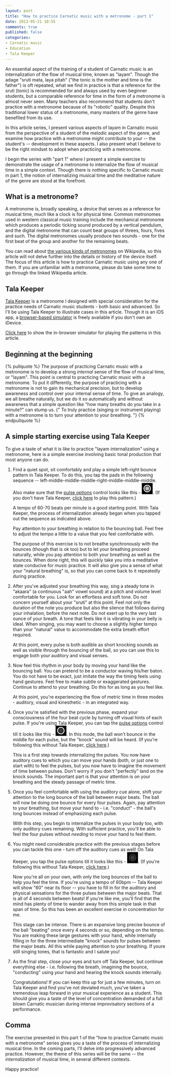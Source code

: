 ```yaml
---
layout: post
title: "How to practice Carnatic music with a metronome - part 1"
date: 2013-05-21 10:55
comments: true
published: false
categories: 
- Carnatic music
- Education
- Tala Keeper
---
```


An essential aspect of the training of a student of Carnatic music is an
internalization of the flow of musical time, known as "layam". Though the adage
"sruti mata, laya pitah" ("the tonic is the mother and time is the father") is
oft repeated, what we find in practice is that a reference for the sruti
(tonic) is recommended for and always used by even beginner students, but a
comparable reference for time in the form of a metronome is almost never seen.
Many teachers also recommend that students don't practice with a metronome
because of its "robotic" quality. Despite this traditional lower status of a
metronome, many masters of the genre have benefited from its use. 

In this article series, I present various aspects of layam in Carnatic music
from the perspective of a student of the melodic aspect of the genre, and
examine how practice with a metronome might contribute to your -- the student's
-- development in these aspects. I also present what I believe to be the right
mindset to adopt when practicing with a metronome.

I begin the series with "part 1" where I present a simple exercise to
demonstrate the usage of a metronome to internalize the flow of musical time in
a simple context. Though there is nothing specific to Carnatic music in part 1,
the notion of internalizing musical time and the meditative nature of the genre
are stood at the forefront.

<!-- more -->

<script src="http://talakeeper.org/lib/steller.min.js"></script>
<script src="http://talakeeper.org/tk3.js"></script>
<div style="position:fixed;top:300px;left:48px;" id="taladisplay" hidden></div>
<script>
window.TalaPlayer = TK3.setupPlayer({
    width: 240,
    div: "#taladisplay",
    imageLocation: "http://talakeeper.org/tk3images/"
});
function showsim() {
    document.getElementById("taladisplay").hidden = false;
}
function play(url) {
    showsim();
    TalaPlayer.play(url);
}
</script>

## What is a metronome?

A metronome is, broadly speaking, a device that serves as a reference for
musical time, much like a clock is for physical time.  Common metronomes used
in western classical music training include the mechanical metronome which
produces a periodic ticking sound produced by a vertical pendulum, and the
digital metronome that can count beat groups of threes, fours, fives and such.
The digital metronomes usually produce two sounds - one for the first beat of
the group and another for the remaining beats. 

You can read about [the various kinds of metronomes] on Wikipedia, so this
article will not delve further into the details or history of the device
itself. The focus of this article is how to practice Carnatic music using any
one of them. If you are unfamiliar with a metronome, please do take some time
to go through the linked Wikipedia article.

## Tala Keeper

[Tala Keeper] is a metronome I designed with special consideration for the
practice needs of Carnatic music students - both basic and advanced. So I'll
be using Tala Keeper to illustrate cases in this article. Though it is an iOS
app, a [browser-based simulator] is freely available if you don't own an iDevice.

[Click here][showsim] to show the in-browser simulator for playing the patterns
in this article. 

## Beginning at the beginning

{% pullquote %} 
The purpose of practicing Carnatic music with a metronome is
to develop a strong *internal* sense of the flow of musical time, or "layam".
This point is central to practicing Carnatic music with a metronome. To put
it differently, the purpose of practicing with a metronome is not to gain its
mechanical precision, but to develop awareness and control over your internal
sense of time. To give an analogy, we all breathe naturally, but we do it so
automatically and without awareness that a simple question like "how many
breaths do you take in a minute?" can stump us. {" To truly practice (singing or
instrument playing) with a metronome is to turn your attention to your
breathing. "}
{% endpullquote %}

## A simple starting exercise using Tala Keeper

To give a taste of what it is like to practice "layam internalization" using a
metronome, here is a simple exercise involving basic tonal production that most
anyone can do.

1. Find a quiet spot, sit comfortably and play a simple left-right bounce
   pattern in Tala Keeper.  To do this, you tap the pads in the following
   sequence -- left-middle-middle-middle-right-middle-middle-middle. Also make
   sure that the [pulse options] control looks like this - <img
   src="/images/pulse-sound-bounce.png"/>. (If you don't have Tala Keeper,
   [click here][1] to play this pattern.)
   
   A tempo of 60-70 beats per minute is a good starting point. With Tala
   Keeper, the process of internalization already began when you tapped out the
   sequence as indicated above.
     
   Pay attention to your breathing in relation to the bouncing ball. Feel free
   to adjust the tempo a little to a value that you feel comfortable with. 

   The purpose of this exercise is to not breathe synchronously with the
   bounces (though that is ok too) but to let your breathing proceed naturally,
   while you pay attention to both your breathing as well as the bounces.  When
   done right, this will quickly take you into a meditative state conducive for
   music practice. It will also give you a sense of what your "natural
   breathing" is, so that you can come back to it repeatedly during practice. 

2. After you've adjusted your breathing this way, sing a steady tone in
   "akaara" (a continuous "aah" vowel sound) at a pitch and volume level
   comfortable for you. Look for an effortless and soft tone. Do not concern
   yourself about your "sruti" at this point. Feel not only the duration of the
   note you produce but also the silence that follows during your inhalation,
   before the next note. Do not exert up to the very last ounce of your breath.
   A tone that feels like it is vibrating in your belly is ideal. When singing,
   you may want to choose a slightly higher tempo than your "natural" value to
   accommodate the extra breath effort required.

   At this point, every pulse is both audible as short knocking sounds as well
   as visible through the bouncing of the ball, so you can use this to engage
   both your auditory and visual senses.

3. Now feel this rhythm in your body by moving your hand like the bouncing
   ball. You can pretend to be a conductor waving his/her baton. You do not
   have to be exact, just imitate the way the timing feels using hand gestures.
   Feel free to make subtle or exaggerated gestures.  Continue to attend to
   your breathing. Do this for as long as you feel like. 
   
   At this point, you're experiencing the flow of metric time in three modes -
   auditory, visual and kinesthetic - in an integrated way. 

4. Once you're satisfied with the previous phase, expand your consciousness of
   the four beat cycle by turning off visual hints of each pulse. If you're
   using Tala Keeper, you can tap the [pulse options] control till it looks
   like this - <img src="/images/pulse-sound-nobounce.png"/>. In this mode, the
   ball won't bounce in the middle for each pulse, but the "knock" sound will
   be heard.  (If you're following this without Tala Keeper, [click here][2].)

   This is a first step towards internalizing the pulses. You now have auditory
   cues to which you can move your hands (both, or just one to start with) to
   feel the pulses, but you now have to imagine the movement of time between
   pulses. Don't worry if you don't "perfectly" land on the knock sounds. The
   important part is that your attention is on your breathing and the steady
   passage of metric time.

5. Once you feel comfortable with using the auditory cue alone, shift your attention
   to the long bounce of the ball between major beats. The ball will now be doing
   one bounce for every four pulses. Again, pay attention to your breathing, but
   move your hand to - i.e. "conduct" - the ball's long bounces instead of emphasizing
   each pulse.

   With this step, you begin to internalize the pulses in your body too, with only
   auditory cues remaining. With sufficient practice, you'll be able to feel the
   four pulses without *needing* to move your hand to feel them.

6. You might need considerable practice with the previous stages before you can
   tackle this one - turn off the auditory cues as well! On Tala Keeper, you
   tap the pulse options till it looks like this - <img
   src="/images/pulse-nosound-nobounce.png"/>.  (If you're following this
   without Tala Keeper, [click here][3].)

   Now you're all on your own, with only the long bounces of the ball to help you
   feel the time. If you're using a tempo of 60bpm -- Tala Keeper will show "60"
   near its floor -- you have to fill in for the auditory and physical sensations
   for the three pulses between the major beats. That is all of 4 seconds between
   beats! If you're like me, you'll find that the mind has plenty of time to wander
   away from this simple task in that span of time. So this has been an excellent
   exercise in concentration for me.

   This stage can be intense. There is an expansive long precise bounce of the
   ball "beating" once every 4 seconds or so, depending on the tempo. You are
   making these large gestures with your hand, while internally filling in for
   the three intermediate "knock" sounds for pulses between the major beats.
   All this while paying attention to your breathing. If youre still singing
   tones, that is fantastic and I salute you!

7. As the final step, close your eyes and turn off Tala Keeper, but continue
   everything else - i.e. following the breath, imagining the bounce, "conducting"
   using your hand and hearing the knock sounds internally.
   
   Congratulations! If you can keep this up for just a few minutes, turn on
   Tala Keeper and find you've not deviated much, you've taken a tremendous
   leap forward in your musical experience as a student. This should give you a
   taste of the level of concentration demanded of a full blown Carnatic
   musician during intense improvisatory sections of a performance.

## Comma

The exercise presented in this part 1 of the "how to practice Carnatic music
with a metronome" series gives you a taste of the process of internalizing
musical time. In the coming parts, I'll delve into progressively advanced
practice. However, the theme of this series will be the same -- the
*internalization* of musical time, in several different contexts.

Happy practice!

[the various kinds of metronomes]: http://en.wikipedia.org/wiki/Metronome
[Tala Keeper]: http://talakeeper.org
[browser-based simulator]: http://talakeeper.org/talas.html
[pulse options]: http://talakeeper.org

[showsim]: javascript:showsim()
[1]: javascript:play('http://talakeeper.org/tk3?bpm=60&pat=l___r___&c=n&name=Breathing')
[2]: javascript:play('http://talakeeper.org/tk3?bpm=60&pat=l___r___&pb=n&c=n&name=Breathing')
[3]: javascript:play('http://talakeeper.org/tk3?bpm=60&pat=l___r___&pb=n&ps=n&c=n&name=Breathing')

